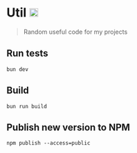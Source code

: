 # Util [<img alt="npmjs.com" src="https://img.shields.io/npm/v/@nikitavoloboev/util" height="20">](https://www.npmjs.com/package/@nikitavoloboev/util)

> Random useful code for my projects

## Run tests

```
bun dev
```

## Build

```
bun run build
```

## Publish new version to NPM

```
npm publish --access=public
```

